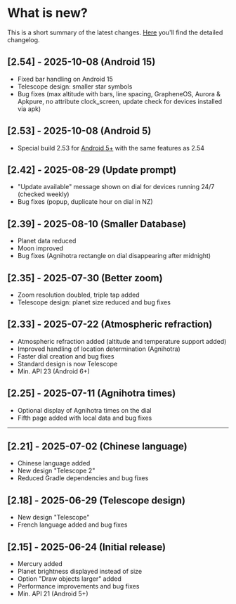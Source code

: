 # What is new?
This is a short summary of the latest changes. [Here](./CHANGELOG.md) you'll find the detailed changelog.

## [2.54] - 2025-10-08 (Android 15) 
- Fixed bar handling on Android 15
- Telescope design: smaller star symbols
- Bug fixes (max altitude with bars, line spacing, GrapheneOS, Aurora & Apkpure, no attribute clock_screen, update check for devices installed via apk)

## [2.53] - 2025-10-08 (Android 5) 
- Special build 2.53 for [Android 5+](https://github.com/gaxmann/suhr/releases/tag/v2.xxx) with the same features as 2.54

## [2.42] - 2025-08-29 (Update prompt) 

- "Update available" message shown on dial for devices running 24/7 (checked weekly)
- Bug fixes (popup, duplicate hour on dial in NZ)
  
## [2.39] - 2025-08-10 (Smaller Database) 

- Planet data reduced 
- Moon improved
- Bug fixes (Agnihotra rectangle on dial disappearing after midnight)

## [2.35] - 2025-07-30 (Better zoom)

- Zoom resolution doubled, triple tap added
- Telescope design: planet size reduced and bug fixes

## [2.33] - 2025-07-22 (Atmospheric refraction)

- Atmospheric refraction added (altitude and temperature support added)
- Improved handling of location determination (Agnihotra)
- Faster dial creation and bug fixes
- Standard design is now Telescope
- Min. API 23 (Android 6+)

## [2.25] - 2025-07-11 (Agnihotra times)

- Optional display of Agnihotra times on the dial
- Fifth page added with local data and bug fixes

---------

## [2.21] - 2025-07-02 (Chinese language)

- Chinese language added
- New design "Telescope 2"
- Reduced Gradle dependencies and bug fixes
  
## [2.18] - 2025-06-29 (Telescope design)

- New design "Telescope"
- French language added and bug fixes

## [2.15] - 2025-06-24 (Initial release)

- Mercury added
- Planet brightness displayed instead of size
- Option "Draw objects larger" added
- Performance improvements and bug fixes
- Min. API 21 (Android 5+)



